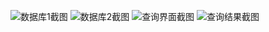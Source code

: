 ![数据库1截图](http://ww3.sinaimg.cn/mw690/006h8gUwgw1f4cqz574awj30lm0cl42i.jpg)
![数据库2截图](http://ww4.sinaimg.cn/mw690/006h8gUwgw1f4cqz5w68qj30j10d1gp4.jpg)
![查询界面截图](http://ww2.sinaimg.cn/mw690/006h8gUwgw1f4cqzd2z71j30j20c8dhs.jpg)
![查询结果截图](http://ww4.sinaimg.cn/mw690/006h8gUwgw1f4cqza2hbmj30n80cxgq2.jpg)
